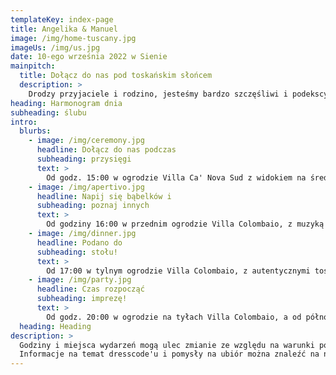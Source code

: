 ```yaml
---
templateKey: index-page
title: Angelika & Manuel
image: /img/home-tuscany.jpg
imageUs: /img/us.jpg
date: 10-ego września 2022 w Sienie
mainpitch:
  title: Dołącz do nas pod toskańskim słońcem
  description: >
    Drodzy przyjaciele i rodzino, jesteśmy bardzo szczęśliwi i podekscytowani, że nareszcie bierzemy ślub i że będziecie z nami w Toskanii, kiedy powiemy sobie "tak". Jako międzynarodowa para organizujemy jeszcze bardziej międzynarodowe przyjęcie, więc przygotujcie się na dużo wina, pysznego jedzenia i świetnej zabawy. Na tej stronie znajdziecie wszystkie informacje i aktualizacje dotyczące naszego Wielkiego Dnia, więc koniecznie zapoznajcie się z ich treścią. 🥳
heading: Harmonogram dnia
subheading: ślubu
intro:
  blurbs:
    - image: /img/ceremony.jpg
      headline: Dołącz do nas podczas
      subheading: przysięgi
      text: >
        Od godz. 15:00 w ogrodzie Villa Ca' Nova Sud z widokiem na średniowieczną Sienę.
    - image: /img/apertivo.jpg
      headline: Napij się bąbelków i
      subheading: poznaj innych
      text: >
        Od godziny 16:00 w przednim ogrodzie Villa Colombaio, z muzyką na żywo w wykonaniu niesamowitej <a href="https://www.instagram.com/gisellazambito" target="_blank">Giselli Zambito</a>.
    - image: /img/dinner.jpg
      headline: Podano do
      subheading: stołu!
      text: >
        Od 17:00 w tylnym ogrodzie Villa Colombaio, z autentycznymi toskańskimi potrawami przygotowanymi przez <a href="https://www.lauroracatering.it/" target="_blank"> L'Aurora Catering</a>.
    - image: /img/party.jpg
      headline: Czas rozpocząć
      subheading: imprezę!
      text: >
        Od godz. 20:00 w ogrodzie na tyłach Villa Colombaio, a od północy wewnątrz Villa Colombaio.
  heading: Heading
description: >
  Godziny i miejsca wydarzeń mogą ulec zmianie ze względu na warunki pogodowe, dlatego prosimy o sprawdzanie aktualności na stronie internetowej.<br> 
  Informacje na temat dresscode'u i pomysły na ubiór można znaleźć na naszej specjalnej tablicy na <a href="https://pin.it/1mYdkGt" target="_blank"> Pintereście</a>🕺 💃.
---
```

